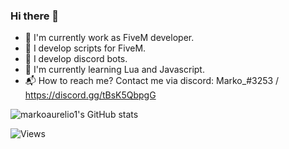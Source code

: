 ### Hi there 👋

- 💼 I'm currently work as FiveM developer.
- 📄 I develop scripts for FiveM.
- 🤖 I develop discord bots.
- 📝 I'm currently learning Lua and Javascript.
- 📬 How to reach me? Contact me via discord: Marko_#3253 / https://discord.gg/tBsK5QbpgG

![markoaurelio1's GitHub stats](https://github-readme-stats.vercel.app/api?username=markoaurelio1&count_private=true&show_icons=true&theme=onedark)

![Views](https://komarev.com/ghpvc/?username=markoaurelio1&style=flat&color=blue&label=Views)
